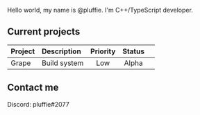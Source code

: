 Hello world, my name is @pluffie. I'm C++/TypeScript developer.

Current projects
-----
| Project   | Description               | Priority | Status |        |
|:----------|:--------------------------|:--------:|:------:|:------:|
| Grape     | Build system              | Low      | Alpha  |        |

Contact me
-----
Discord: pluffie#2077
